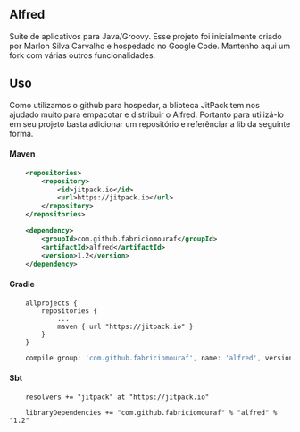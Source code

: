 ## Alfred

Suite de aplicativos para Java/Groovy. Esse projeto foi inicialmente criado por Marlon Silva Carvalho e hospedado no Google Code. Mantenho aqui um fork com várias outros funcionalidades.

## Uso

Como utilizamos o github para hospedar, a blioteca JitPack tem nos ajudado muito para empacotar e distribuir o Alfred. Portanto para utilizá-lo em seu projeto basta adicionar um repositório e referênciar a lib da seguinte forma.


#### Maven 

```xml
	<repositories>
		<repository>
		    <id>jitpack.io</id>
		    <url>https://jitpack.io</url>
		</repository>
	</repositories>
```

```xml
	<dependency>
	    <groupId>com.github.fabriciomouraf</groupId>
	    <artifactId>alfred</artifactId>
	    <version>1.2</version>
	</dependency>
```

#### Gradle 

```grovy
	allprojects {
		repositories {
			...
			maven { url "https://jitpack.io" }
		}
	}
```

```groovy
	compile group: 'com.github.fabriciomouraf', name: 'alfred', version: '1.2'
```

#### Sbt 

```skala
	resolvers += "jitpack" at "https://jitpack.io"
```

```skala
	libraryDependencies += "com.github.fabriciomouraf" % "alfred" % "1.2"	
```
